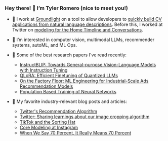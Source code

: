 ### Hey there! 👋 I’m Tyler Romero (nice to meet you!)
- 🤖 I work at [Groundlight](https://www.groundlight.ai/) on a tool to allow developers to [quickly build CV applications from natural language descriptions](https://code.groundlight.ai/). Before this, I worked at Twitter on [modeling for the Home Timeline and Conversations](https://github.com/twitter/the-algorithm-ml/tree/main/projects/home/recap).
- 👀 I’m interested in computer vision, multimodal LLMs, recommender systems, autoML, and ML Ops.
- 🔬 Some of the best research papers I've read recently:
  * [InstructBLIP: Towards General-purpose Vision-Language Models with Instruction Tuning](https://arxiv.org/abs/2305.06500)
  * [QLoRA: Efficient Finetuning of Quantized LLMs](https://arxiv.org/abs/2305.14314)
  * [On the Factory Floor: ML Engineering for Industrial-Scale Ads Recommendation Models](https://arxiv.org/abs/2209.05310)
  * [Population Based Training of Neural Networks](https://arxiv.org/abs/1711.09846)

- 📝 My favorite industry-relevant blog posts and articles:
  * [Twitter's Recommendation Algorithm](https://blog.twitter.com/engineering/en_us/topics/open-source/2023/twitter-recommendation-algorithm)
  * [Twitter: Sharing learnings about our image cropping algorithm](https://blog.twitter.com/engineering/en_us/topics/insights/2021/sharing-learnings-about-our-image-cropping-algorithm)
  * [TikTok and the Sorting Hat](https://www.eugenewei.com/blog/2020/8/3/tiktok-and-the-sorting-hat)
  * [Core Modeling at Instagram](https://instagram-engineering.com/core-modeling-at-instagram-a51e0158aa48)
  * [When We Say 70 Percent, It Really Means 70 Percent](https://fivethirtyeight.com/features/when-we-say-70-percent-it-really-means-70-percent/)
